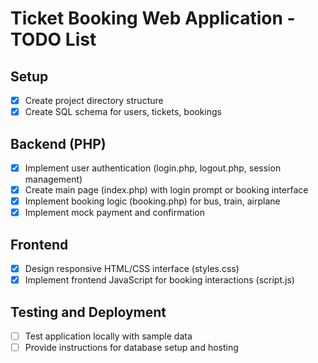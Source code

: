 # Ticket Booking Web Application - TODO List

## Setup
- [x] Create project directory structure
- [x] Create SQL schema for users, tickets, bookings

## Backend (PHP)
- [x] Implement user authentication (login.php, logout.php, session management)
- [x] Create main page (index.php) with login prompt or booking interface
- [x] Implement booking logic (booking.php) for bus, train, airplane
- [x] Implement mock payment and confirmation

## Frontend
- [x] Design responsive HTML/CSS interface (styles.css)
- [x] Implement frontend JavaScript for booking interactions (script.js)

## Testing and Deployment
- [ ] Test application locally with sample data
- [ ] Provide instructions for database setup and hosting
